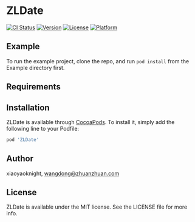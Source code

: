 # ZLDate

[![CI Status](https://img.shields.io/travis/xiaoyaoknight/ZLDate.svg?style=flat)](https://travis-ci.org/xiaoyaoknight/ZLDate)
[![Version](https://img.shields.io/cocoapods/v/ZLDate.svg?style=flat)](https://cocoapods.org/pods/ZLDate)
[![License](https://img.shields.io/cocoapods/l/ZLDate.svg?style=flat)](https://cocoapods.org/pods/ZLDate)
[![Platform](https://img.shields.io/cocoapods/p/ZLDate.svg?style=flat)](https://cocoapods.org/pods/ZLDate)

## Example

To run the example project, clone the repo, and run `pod install` from the Example directory first.

## Requirements

## Installation

ZLDate is available through [CocoaPods](https://cocoapods.org). To install
it, simply add the following line to your Podfile:

```ruby
pod 'ZLDate'
```

## Author

xiaoyaoknight, wangdong@zhuanzhuan.com

## License

ZLDate is available under the MIT license. See the LICENSE file for more info.
